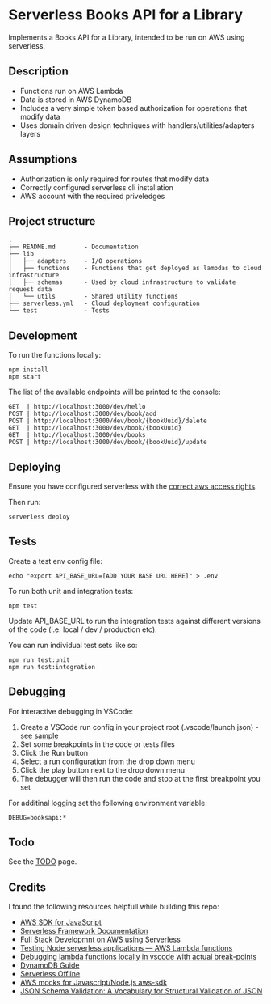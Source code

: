 # Serverless Books API for a Library

Implements a Books API for a Library, intended to be run on AWS using serverless.

## Description

- Functions run on AWS Lambda
- Data is stored in AWS DynamoDB
- Includes a very simple token based authorization for operations that modify data
- Uses domain driven design techniques with handlers/utilities/adapters layers

## Assumptions

- Authorization is only required for routes that modify data
- Correctly configured serverless cli installation
- AWS account with the required priveledges

## Project structure

```
.
├── README.md        - Documentation
├── lib
│   ├── adapters     - I/O operations
│   ├── functions    - Functions that get deployed as lambdas to cloud infrastructure
│   ├── schemas      - Used by cloud infrastructure to validate request data
│   └── utils        - Shared utility functions
├── serverless.yml   - Cloud deployment configuration
└── test             - Tests
```

## Development

To run the functions locally:

```
npm install
npm start
```

The list of the available endpoints will be printed to the console:

```
GET  | http://localhost:3000/dev/hello
POST | http://localhost:3000/dev/book/add
POST | http://localhost:3000/dev/book/{bookUuid}/delete
GET  | http://localhost:3000/dev/book/{bookUuid}
GET  | http://localhost:3000/dev/books
POST | http://localhost:3000/dev/book/{bookUuid}/update
```

## Deploying

Ensure you have configured serverless with the [correct aws access rights](https://github.com/serverless/serverless/blob/master/docs/providers/aws/guide/credentials.md).

Then run:

```
serverless deploy
```

## Tests

Create a test env config file:

```
echo "export API_BASE_URL=[ADD YOUR BASE URL HERE]" > .env
```

To run both unit and integration tests:

```
npm test
```

Update API_BASE_URL to run the integration tests against different versions of the code (i.e. local / dev / production etc).

You can run individual test sets like so:

```
npm run test:unit
npm run test:integration
```

## Debugging

For interactive debugging in VSCode:

1. Create a VSCode run config in your project root (.vscode/launch.json) - [see sample](https://github.com/mjgs/serverless-books-api/blob/master/launch.json.sample)
2. Set some breakpoints in the code or tests files
3. Click the Run button
4. Select a run configuration from the drop down menu
5. Click the play button next to the drop down menu
6. The debugger will then run the code and stop at the first breakpoint you set

For additinal logging set the following environment variable:

```
DEBUG=booksapi:*
```

## Todo

See the [TODO](https://github.com/mjgs/serverless-books-api/blob/master/TODO.md) page.

## Credits

I found the following resources helpfull while building this repo:

- [AWS SDK for JavaScript](https://docs.aws.amazon.com/AWSJavaScriptSDK/latest)
- [Serverless Framework Documentation](https://www.serverless.com/framework/docs/)
- [Full Stack Developmnt on AWS using Serverless](https://www.youtube.com/playlist?list=PLIIjEI2fYC-BZliSOIhWUqiiwadhCvewg)
- [Testing Node serverless applications — AWS Lambda functions](https://blog.logrocket.com/testing-node-serverless-applications-aws-lambda-functions)
- [Debugging lambda functions locally in vscode with actual break-points](https://medium.com/@OneMuppet_/debugging-lambada-functions-locally-in-vscode-with-actual-break-points-deee6235f590)
- [DynamoDB Guide](https://www.dynamodbguide.com/what-is-dynamo-db)
- [Serverless Offline](https://github.com/dherault/serverless-offline)
- [AWS mocks for Javascript/Node.js aws-sdk](https://github.com/dwyl/aws-sdk-mock)
- [JSON Schema Validation: A Vocabulary for Structural Validation of JSON](http://json-schema.org/draft/2019-09/json-schema-validation.html)
